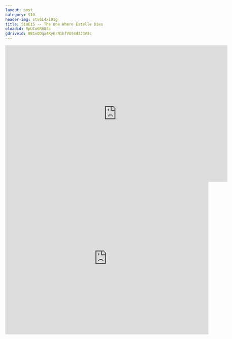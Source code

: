 ```yaml
---
layout: post 
category: S10 
header-img: stv6L4xi01g 
title: S10E15 -- The One Where Estelle Dies 
oloadid: RpUCo6R685c 
gdriveid: 0B1vQDqa4KyErN1hfVU94d3J3V3c 
--- 
```

<!--more--> 
<iframe src='https://openload.co/embed/RpUCo6R685c/' width='700' height='430' frameborder='0' scrolling='no' allowfullscreen='allowfullscreen'></iframe> 
<iframe src='https://drive.google.com/file/d/0B1vQDqa4KyErN1hfVU94d3J3V3c/preview' width='640' height='480' frameborder='0' scrolling='no' allowfullscreen='allowfullscreen'></iframe> 